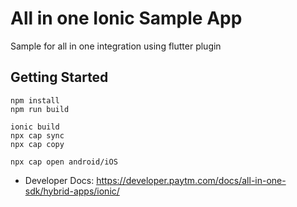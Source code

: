 # All in one Ionic Sample App

Sample for all in one integration using flutter plugin

## Getting Started

```
npm install
npm run build

ionic build
npx cap sync
npx cap copy

npx cap open android/iOS
```


* Developer Docs: https://developer.paytm.com/docs/all-in-one-sdk/hybrid-apps/ionic/

